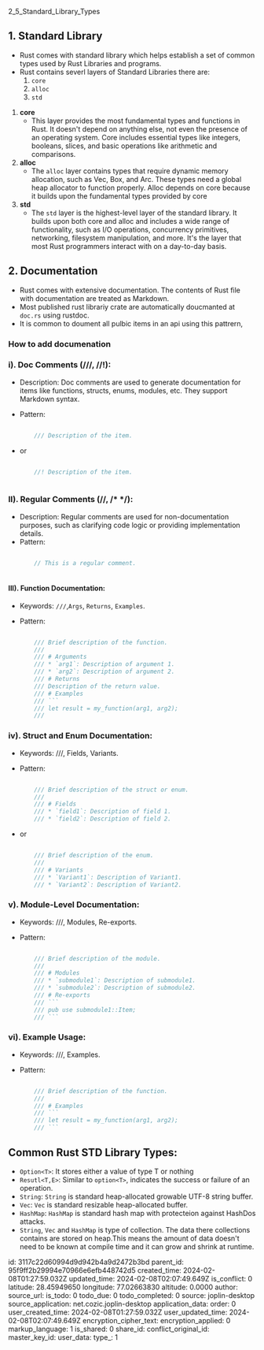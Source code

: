 2_5_Standard_Library_Types

## 1. Standard Library
- Rust comes with standard library which helps establish a set of common types used by Rust Libraries and programs.
- Rust contains severl layers of Standard Libraries there are:
	1. `core`
	2. `alloc`
	3. `std`
1. **core**
	- This layer provides the most fundamental types and functions in Rust. It doesn't depend on anything else, not even the presence of an operating system. Core includes essential types like integers, booleans, slices, and basic operations like arithmetic and comparisons.
2. **alloc**
	- The `alloc` layer contains types that require dynamic memory allocation, such as Vec, Box, and Arc. These types need a global heap allocator to function properly. Alloc depends on core because it builds upon the fundamental types provided by core
3. **std**
	- The `std` layer is the highest-level layer of the standard library. It builds upon both core and alloc and includes a wide range of functionality, such as I/O operations, concurrency primitives, networking, filesystem manipulation, and more. It's the layer that most Rust programmers interact with on a day-to-day basis.


## 2. Documentation
- Rust comes with extensive documentation. The contents of Rust file with documentation are treated as Markdown.
- Most published rust librariy crate are automatically doucmanted at `doc.rs` using rustdoc.
- It is common to doument all pulbic items in an api using this pattrern,

### How to add documenation 

### i).  Doc Comments (///, //!):
- Description: Doc comments are used to generate documentation for items like functions, structs, enums, modules, etc. They support Markdown syntax.
- Pattern:
	```rust

		/// Description of the item.

 
  ```

- or
	```rust

		//! Description of the item.
		
 
  ```

### II). Regular Comments (//, /* */):
- Description: Regular comments are used for non-documentation purposes, such as clarifying code logic or providing implementation details.
- Pattern:
	```rust

		// This is a regular comment.
		
 
  ```

#### III). Function Documentation:
- Keywords: `///`,`Args`, `Returns`, `Examples`.
- Pattern:

	```rust

		/// Brief description of the function.
		///
		/// # Arguments
		/// * `arg1`: Description of argument 1.
		/// * `arg2`: Description of argument 2.
		/// # Returns
		/// Description of the return value.
		/// # Examples
		/// ```
		/// let result = my_function(arg1, arg2);
		///

 
  ```

### iv). Struct and Enum Documentation:
- Keywords: ///, Fields, Variants.
- Pattern:

	```rust

		/// Brief description of the struct or enum.
		///
		/// # Fields
		/// * `field1`: Description of field 1.
		/// * `field2`: Description of field 2.


  ```

- or

	```rust

		/// Brief description of the enum.
		///
		/// # Variants
		/// * `Variant1`: Description of Variant1.
		/// * `Variant2`: Description of Variant2.


	```
### v). Module-Level Documentation:
- Keywords: ///, Modules, Re-exports.
- Pattern:

	```rust

		/// Brief description of the module.
		///
		/// # Modules
		/// * `submodule1`: Description of submodule1.
		/// * `submodule2`: Description of submodule2.
		/// # Re-exports
		/// ```
		/// pub use submodule1::Item;
		/// ```


	```

### vi). Example Usage:
- Keywords: ///, Examples.
- Pattern:

    ```rust

		/// Brief description of the function.
		///
		/// # Examples
		/// ```
		/// let result = my_function(arg1, arg2);
		/// ```


	```

## Common Rust STD Library Types:
- `Option<T>`: It stores either a value of type T or nothing
- `Resutl<T,E>`: Similar to `option<T>`,  indicates the success or failure of an operation.
- `String`: `String` is standard heap-allocated growable UTF-8 string buffer.
- `Vec`: `Vec` is standard resizable heap-allocated  buffer.
- `HashMap`: `HashMap` is standard hash map with protecteion against HashDos attacks.
- `String`, `Vec` and `HashMap` is type of collection. The data there collections contains are stored on heap.This means the amount of data doesn't need to be known at compile time and it can grow and shrink at runtime.

id: 3117c22d60994d9d942b4a9d2472b3bd
parent_id: 95f9ff2b29994e70966e6efb448742d5
created_time: 2024-02-08T01:27:59.032Z
updated_time: 2024-02-08T02:07:49.649Z
is_conflict: 0
latitude: 28.45949650
longitude: 77.02663830
altitude: 0.0000
author: 
source_url: 
is_todo: 0
todo_due: 0
todo_completed: 0
source: joplin-desktop
source_application: net.cozic.joplin-desktop
application_data: 
order: 0
user_created_time: 2024-02-08T01:27:59.032Z
user_updated_time: 2024-02-08T02:07:49.649Z
encryption_cipher_text: 
encryption_applied: 0
markup_language: 1
is_shared: 0
share_id: 
conflict_original_id: 
master_key_id: 
user_data: 
type_: 1